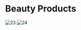 # Beauty Products
![23](https://user-images.githubusercontent.com/16153790/217308223-62637f8c-dcbd-4930-8fd0-2736353c5a8e.jpg)
![24](https://user-images.githubusercontent.com/16153790/217308273-e334e145-3d52-4c2e-93b4-a7db57828f2c.jpg)
